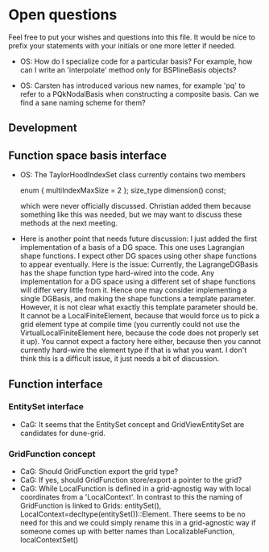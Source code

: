 # Open questions
<!-- vi: set ft=mkd ts=8 sw=2 et sts=2: -->

Feel free to put your wishes and questions into this file.
It would be nice to prefix your statements with your initials
or one more letter if needed.

* OS: How do I specialize code for a particular basis?  For example, how can I write an
  'interpolate' method only for BSPlineBasis objects?

* OS: Carsten has introduced various new names, for example 'pq<k>' to refer to a
  PQkNodalBasis<k> when constructing a composite basis.  Can we find a sane naming
  scheme for them?


## Development


## Function space basis interface

* OS: The TaylorHoodIndexSet class currently contains two members

    enum { multiIndexMaxSize = 2 };
    size_type dimension() const;

  which were never officially discussed.  Christian added them because
  something like this was needed, but we may want to discuss these
  methods at the next meeting.

* Here is another point that needs future discussion:
  I just added the first implementation of a basis of a DG space.
  This one uses Lagrangian shape functions.  I expect other DG spaces using
  other shape functions to appear eventually.  Here is the issue:  Currently,
  the LagrangeDGBasis has the shape function type hard-wired into the code.
  Any implementation for a DG space using a different set of shape functions
  will differ very little from it.  Hence one may consider implementing
  a single DGBasis, and making the shape functions a template parameter.
  However, it is not clear what exactly this template parameter should be.
  It cannot be a LocalFiniteElement, because that would force us to pick
  a grid element type at compile time (you currently could not use the
  VirtualLocalFiniteElement here, because the code does not properly set it up).
  You cannot expect a factory here either, because then you cannot currently
  hard-wire the element type if that is what you want.
  I don't think this is a difficult issue, it just needs a bit of discussion.



## Function interface


### EntitySet interface
* CaG: It seems that the EntitySet concept and GridViewEntitySet are
  candidates for dune-grid.



### GridFunction concept
* CaG: Should GridFunction export the grid type?
* CaG: If yes, should GridFunction store/export a pointer to the grid?
* CaG: While LocalFunction is defined in a grid-agnostig way with
  local coordinates from a 'LocalContext'. In contrast to this
  the naming of GridFunction is linked to Grids:
  entitySet(), LocalContext=decltype(entitySet())::Element.
  There seems to be no need for this and we could
  simply rename this in a grid-agnostic way if someone
  comes up with better names than LocalizableFunction,
  localContextSet()
